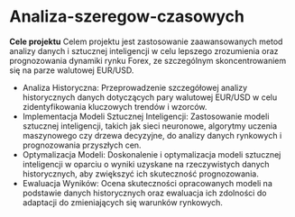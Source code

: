 # Analiza-szeregow-czasowych
**Cele projektu**
Celem projektu jest zastosowanie zaawansowanych metod analizy danych i sztucznej inteligencji
w celu lepszego zrozumienia oraz prognozowania dynamiki rynku Forex, ze szczególnym
skoncentrowaniem się na parze walutowej EUR/USD.

- Analiza Historyczna: Przeprowadzenie szczegółowej analizy historycznych danych dotyczących pary walutowej EUR/USD w celu zidentyfikowania kluczowych trendów
i wzorców.
- Implementacja Modeli Sztucznej Inteligencji: Zastosowanie modeli sztucznej inteligencji,
takich jak sieci neuronowe, algorytmy uczenia maszynowego czy drzewa decyzyjne,
do analizy danych rynkowych i prognozowania przyszłych cen.
- Optymalizacja Modeli: Doskonalenie i optymalizacja modeli sztucznej inteligencji
w oparciu o wyniki uzyskane na rzeczywistych danych historycznych, aby zwiększyć
ich skuteczność prognozowania.
- Ewaluacja Wyników: Ocena skuteczności opracowanych modeli na podstawie danych
historycznych oraz ewaluacja ich zdolności do adaptacji do zmieniających się warunków
rynkowych.
